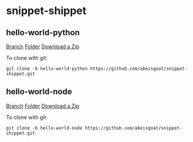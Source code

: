 # snippet-shippet

## hello-world-python

[Branch](https://github.com/abeisgoat/snippet-shippet/tree/hello-world-python)
[Folder](https://github.com/abeisgoat/snippet-shippet/tree/main/hello-world-python)
[Download a Zip](https://github.com/abeisgoat/snippet-shippet/archive/refs/heads/hello-world-python.zip)

To clone with git:
```
git clone -b hello-world-python https://github.com/abeisgoat/snippet-shippet.git
```

## hello-world-node

[Branch](https://github.com/abeisgoat/snippet-shippet/tree/hello-world-node)
[Folder](https://github.com/abeisgoat/snippet-shippet/tree/main/hello-world-node)
[Download a Zip](https://github.com/abeisgoat/snippet-shippet/archive/refs/heads/hello-world-node.zip)

To clone with git:
```
git clone -b hello-world-node https://github.com/abeisgoat/snippet-shippet.git
```